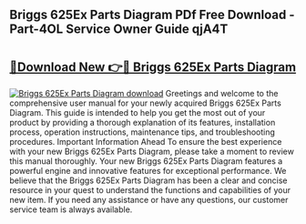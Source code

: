 ## Briggs 625Ex Parts Diagram PDf Free Download - Part-4OL Service Owner Guide qjA4T

# <h2><a href="http://dfjjk4h.blite.top/?on=Briggs+625Ex+Parts+Diagram">🔗Download New 👉🔴 Briggs 625Ex Parts Diagram</a></h2>

[![Briggs 625Ex Parts Diagram download](https://i.imgur.com/lujVjoI.png)](http://dfjjk4h.blite.top/?on=Briggs+625Ex+Parts+Diagram)
Greetings and welcome to the comprehensive user manual for your newly acquired Briggs 625Ex Parts Diagram. This guide is intended to help you get the most out of your product by providing a thorough explanation of its features, installation process, operation instructions, maintenance tips, and troubleshooting procedures. Important Information Ahead To ensure the best experience with your new Briggs 625Ex Parts Diagram, please take a moment to review this manual thoroughly. Your new Briggs 625Ex Parts Diagram features a powerful engine and innovative features for exceptional performance. We believe that the Briggs 625Ex Parts Diagram has been a clear and concise resource in your quest to understand the functions and capabilities of your new item. If you need any assistance or have any questions, our customer service team is always available.
